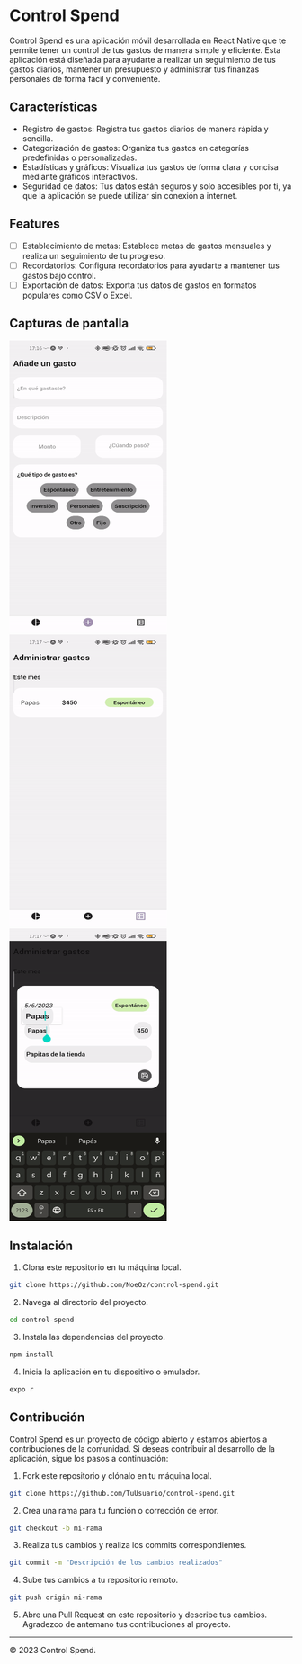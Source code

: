 # Control Spend

Control Spend es una aplicación móvil desarrollada en React Native que te permite tener un control de tus gastos de manera simple y eficiente. Esta aplicación está diseñada para ayudarte a realizar un seguimiento de tus gastos diarios, mantener un presupuesto y administrar tus finanzas personales de forma fácil y conveniente.

## Características

- Registro de gastos: Registra tus gastos diarios de manera rápida y sencilla.
- Categorización de gastos: Organiza tus gastos en categorías predefinidas o personalizadas.
- Estadísticas y gráficos: Visualiza tus gastos de forma clara y concisa mediante gráficos interactivos.
- Seguridad de datos: Tus datos están seguros y solo accesibles por ti, ya que la aplicación se puede utilizar sin conexión a internet.

## Features
- [ ] Establecimiento de metas: Establece metas de gastos mensuales y realiza un seguimiento de tu progreso.
- [ ] Recordatorios: Configura recordatorios para ayudarte a mantener tus gastos bajo control.
- [ ] Exportación de datos: Exporta tus datos de gastos en formatos populares como CSV o Excel.

## Capturas de pantalla

<div>
  <img src="/src/assets/example/exmaple_addSpend.gif" width="280" height="520"/>
  <img src="/src/assets/example/example_checkChart.gif" width="280" height="520"/>
  <img src="/src/assets/example/example_editDrop.gif" width="280" height="520"/>
</div>

## Instalación
1. Clona este repositorio en tu máquina local.
```bash
git clone https://github.com/NoeOz/control-spend.git
```

2. Navega al directorio del proyecto.
```bash
cd control-spend
```

3. Instala las dependencias del proyecto.
```bash
npm install
```

4. Inicia la aplicación en tu dispositivo o emulador.
```bash
expo r
```

## Contribución

Control Spend es un proyecto de código abierto y estamos abiertos a contribuciones de la comunidad. Si deseas contribuir al desarrollo de la aplicación, sigue los pasos a continuación:

1. Fork este repositorio y clónalo en tu máquina local.
```bash
git clone https://github.com/TuUsuario/control-spend.git
```

2. Crea una rama para tu función o corrección de error.
```bash
git checkout -b mi-rama
```

3. Realiza tus cambios y realiza los commits correspondientes.
```bash
git commit -m "Descripción de los cambios realizados"
```

4. Sube tus cambios a tu repositorio remoto.
```bash
git push origin mi-rama
```

5. Abre una Pull Request en este repositorio y describe tus cambios.
Agradezco de antemano tus contribuciones al proyecto.

---
© 2023 Control Spend.
